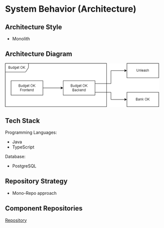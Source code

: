 # System Behavior (Architecture)

## Architecture Style

- Monolith

## Architecture Diagram


![Frontend & Monolithic Backend](images/architecture.png)

## Tech Stack

Programming Languages:
- Java
- TypeScript

Database:
- PostgreSQL

## Repository Strategy

- Mono-Repo approach

## Component Repositories

[Repository](https://github.com/ognjenkl/budget-ok-monorepo)
